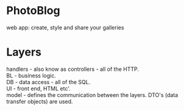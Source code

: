 # PhotoBlog
web app: create, style and share your galleries

#  Layers
handlers - also know as controllers - all of the HTTP.<br>
BL - business logic.<br>
DB - data access - all of the SQL.<br>
UI - front end, HTML etc'.<br>
model - defines the communication between the layers. DTO's (data transfer objects) are used.<br>



